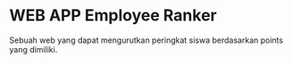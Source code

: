# WEB APP Employee Ranker

Sebuah web yang dapat mengurutkan peringkat siswa berdasarkan points yang dimiliki.

